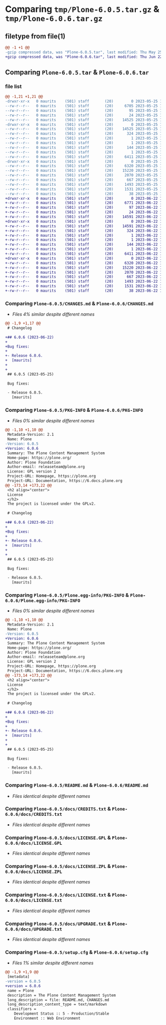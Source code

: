 # Comparing `tmp/Plone-6.0.5.tar.gz` & `tmp/Plone-6.0.6.tar.gz`

## filetype from file(1)

```diff
@@ -1 +1 @@
-gzip compressed data, was "Plone-6.0.5.tar", last modified: Thu May 25 13:47:35 2023, max compression
+gzip compressed data, was "Plone-6.0.6.tar", last modified: Thu Jun 22 19:35:06 2023, max compression
```

## Comparing `Plone-6.0.5.tar` & `Plone-6.0.6.tar`

### file list

```diff
@@ -1,21 +1,21 @@
-drwxr-xr-x   0 maurits    (501) staff       (20)        0 2023-05-25 13:47:35.591020 Plone-6.0.5/
--rw-r--r--   0 maurits    (501) staff       (20)     6705 2023-05-25 13:47:34.000000 Plone-6.0.5/CHANGES.md
--rw-r--r--   0 maurits    (501) staff       (20)       95 2023-05-25 13:47:34.000000 Plone-6.0.5/CONTRIBUTING.md
--rw-r--r--   0 maurits    (501) staff       (20)       24 2023-05-25 13:47:34.000000 Plone-6.0.5/MANIFEST.in
--rw-r--r--   0 maurits    (501) staff       (20)    14525 2023-05-25 13:47:35.591196 Plone-6.0.5/PKG-INFO
-drwxr-xr-x   0 maurits    (501) staff       (20)        0 2023-05-25 13:47:35.589360 Plone-6.0.5/Plone.egg-info/
--rw-r--r--   0 maurits    (501) staff       (20)    14525 2023-05-25 13:47:35.000000 Plone-6.0.5/Plone.egg-info/PKG-INFO
--rw-r--r--   0 maurits    (501) staff       (20)      324 2023-05-25 13:47:35.000000 Plone-6.0.5/Plone.egg-info/SOURCES.txt
--rw-r--r--   0 maurits    (501) staff       (20)        1 2023-05-25 13:47:35.000000 Plone-6.0.5/Plone.egg-info/dependency_links.txt
--rw-r--r--   0 maurits    (501) staff       (20)        1 2023-05-25 13:47:35.000000 Plone-6.0.5/Plone.egg-info/not-zip-safe
--rw-r--r--   0 maurits    (501) staff       (20)      144 2023-05-25 13:47:35.000000 Plone-6.0.5/Plone.egg-info/requires.txt
--rw-r--r--   0 maurits    (501) staff       (20)        1 2023-05-25 13:47:35.000000 Plone-6.0.5/Plone.egg-info/top_level.txt
--rw-r--r--   0 maurits    (501) staff       (20)     6411 2023-05-25 13:47:34.000000 Plone-6.0.5/README.md
-drwxr-xr-x   0 maurits    (501) staff       (20)        0 2023-05-25 13:47:35.590801 Plone-6.0.5/docs/
--rw-r--r--   0 maurits    (501) staff       (20)     6320 2023-05-25 13:47:34.000000 Plone-6.0.5/docs/CREDITS.txt
--rw-r--r--   0 maurits    (501) staff       (20)    15220 2023-05-25 13:47:34.000000 Plone-6.0.5/docs/LICENSE.GPL
--rw-r--r--   0 maurits    (501) staff       (20)     2070 2023-05-25 13:47:34.000000 Plone-6.0.5/docs/LICENSE.ZPL
--rw-r--r--   0 maurits    (501) staff       (20)      667 2023-05-25 13:47:34.000000 Plone-6.0.5/docs/LICENSE.txt
--rw-r--r--   0 maurits    (501) staff       (20)     1493 2023-05-25 13:47:34.000000 Plone-6.0.5/docs/UPGRADE.txt
--rw-r--r--   0 maurits    (501) staff       (20)     1531 2023-05-25 13:47:35.591870 Plone-6.0.5/setup.cfg
--rw-r--r--   0 maurits    (501) staff       (20)       38 2023-05-25 13:47:34.000000 Plone-6.0.5/setup.py
+drwxr-xr-x   0 maurits    (501) staff       (20)        0 2023-06-22 19:35:06.418894 Plone-6.0.6/
+-rw-r--r--   0 maurits    (501) staff       (20)     6771 2023-06-22 19:35:05.000000 Plone-6.0.6/CHANGES.md
+-rw-r--r--   0 maurits    (501) staff       (20)       97 2023-06-22 19:35:05.000000 Plone-6.0.6/CONTRIBUTING.md
+-rw-r--r--   0 maurits    (501) staff       (20)       24 2023-06-22 19:35:05.000000 Plone-6.0.6/MANIFEST.in
+-rw-r--r--   0 maurits    (501) staff       (20)    14591 2023-06-22 19:35:06.419147 Plone-6.0.6/PKG-INFO
+drwxr-xr-x   0 maurits    (501) staff       (20)        0 2023-06-22 19:35:06.417360 Plone-6.0.6/Plone.egg-info/
+-rw-r--r--   0 maurits    (501) staff       (20)    14591 2023-06-22 19:35:06.000000 Plone-6.0.6/Plone.egg-info/PKG-INFO
+-rw-r--r--   0 maurits    (501) staff       (20)      324 2023-06-22 19:35:06.000000 Plone-6.0.6/Plone.egg-info/SOURCES.txt
+-rw-r--r--   0 maurits    (501) staff       (20)        1 2023-06-22 19:35:06.000000 Plone-6.0.6/Plone.egg-info/dependency_links.txt
+-rw-r--r--   0 maurits    (501) staff       (20)        1 2023-06-22 19:35:06.000000 Plone-6.0.6/Plone.egg-info/not-zip-safe
+-rw-r--r--   0 maurits    (501) staff       (20)      144 2023-06-22 19:35:06.000000 Plone-6.0.6/Plone.egg-info/requires.txt
+-rw-r--r--   0 maurits    (501) staff       (20)        1 2023-06-22 19:35:06.000000 Plone-6.0.6/Plone.egg-info/top_level.txt
+-rw-r--r--   0 maurits    (501) staff       (20)     6411 2023-06-22 19:35:05.000000 Plone-6.0.6/README.md
+drwxr-xr-x   0 maurits    (501) staff       (20)        0 2023-06-22 19:35:06.418701 Plone-6.0.6/docs/
+-rw-r--r--   0 maurits    (501) staff       (20)     6320 2023-06-22 19:35:05.000000 Plone-6.0.6/docs/CREDITS.txt
+-rw-r--r--   0 maurits    (501) staff       (20)    15220 2023-06-22 19:35:05.000000 Plone-6.0.6/docs/LICENSE.GPL
+-rw-r--r--   0 maurits    (501) staff       (20)     2070 2023-06-22 19:35:05.000000 Plone-6.0.6/docs/LICENSE.ZPL
+-rw-r--r--   0 maurits    (501) staff       (20)      667 2023-06-22 19:35:05.000000 Plone-6.0.6/docs/LICENSE.txt
+-rw-r--r--   0 maurits    (501) staff       (20)     1493 2023-06-22 19:35:05.000000 Plone-6.0.6/docs/UPGRADE.txt
+-rw-r--r--   0 maurits    (501) staff       (20)     1531 2023-06-22 19:35:06.420000 Plone-6.0.6/setup.cfg
+-rw-r--r--   0 maurits    (501) staff       (20)       38 2023-06-22 19:35:05.000000 Plone-6.0.6/setup.py
```

### Comparing `Plone-6.0.5/CHANGES.md` & `Plone-6.0.6/CHANGES.md`

 * *Files 4% similar despite different names*

```diff
@@ -1,9 +1,17 @@
 # Changelog
 
+## 6.0.6 (2023-06-22)
+
+Bug fixes:
+
+- Release 6.0.6.
+  [maurits]
+
+
 ## 6.0.5 (2023-05-25)
 
 Bug fixes:
 
 - Release 6.0.5.
   [maurits]
```

### Comparing `Plone-6.0.5/PKG-INFO` & `Plone-6.0.6/PKG-INFO`

 * *Files 0% similar despite different names*

```diff
@@ -1,10 +1,10 @@
 Metadata-Version: 2.1
 Name: Plone
-Version: 6.0.5
+Version: 6.0.6
 Summary: The Plone Content Management System
 Home-page: https://plone.org/
 Author: Plone Foundation
 Author-email: releaseteam@plone.org
 License: GPL version 2
 Project-URL: Homepage, https://plone.org
 Project-URL: Documentation, https://6.docs.plone.org
@@ -173,14 +173,22 @@
 <h2 align="center">
 License
 </h2>
 The project is licensed under the GPLv2.
 
 # Changelog
 
+## 6.0.6 (2023-06-22)
+
+Bug fixes:
+
+- Release 6.0.6.
+  [maurits]
+
+
 ## 6.0.5 (2023-05-25)
 
 Bug fixes:
 
 - Release 6.0.5.
   [maurits]
```

### Comparing `Plone-6.0.5/Plone.egg-info/PKG-INFO` & `Plone-6.0.6/Plone.egg-info/PKG-INFO`

 * *Files 0% similar despite different names*

```diff
@@ -1,10 +1,10 @@
 Metadata-Version: 2.1
 Name: Plone
-Version: 6.0.5
+Version: 6.0.6
 Summary: The Plone Content Management System
 Home-page: https://plone.org/
 Author: Plone Foundation
 Author-email: releaseteam@plone.org
 License: GPL version 2
 Project-URL: Homepage, https://plone.org
 Project-URL: Documentation, https://6.docs.plone.org
@@ -173,14 +173,22 @@
 <h2 align="center">
 License
 </h2>
 The project is licensed under the GPLv2.
 
 # Changelog
 
+## 6.0.6 (2023-06-22)
+
+Bug fixes:
+
+- Release 6.0.6.
+  [maurits]
+
+
 ## 6.0.5 (2023-05-25)
 
 Bug fixes:
 
 - Release 6.0.5.
   [maurits]
```

### Comparing `Plone-6.0.5/README.md` & `Plone-6.0.6/README.md`

 * *Files identical despite different names*

### Comparing `Plone-6.0.5/docs/CREDITS.txt` & `Plone-6.0.6/docs/CREDITS.txt`

 * *Files identical despite different names*

### Comparing `Plone-6.0.5/docs/LICENSE.GPL` & `Plone-6.0.6/docs/LICENSE.GPL`

 * *Files identical despite different names*

### Comparing `Plone-6.0.5/docs/LICENSE.ZPL` & `Plone-6.0.6/docs/LICENSE.ZPL`

 * *Files identical despite different names*

### Comparing `Plone-6.0.5/docs/LICENSE.txt` & `Plone-6.0.6/docs/LICENSE.txt`

 * *Files identical despite different names*

### Comparing `Plone-6.0.5/docs/UPGRADE.txt` & `Plone-6.0.6/docs/UPGRADE.txt`

 * *Files identical despite different names*

### Comparing `Plone-6.0.5/setup.cfg` & `Plone-6.0.6/setup.cfg`

 * *Files 1% similar despite different names*

```diff
@@ -1,9 +1,9 @@
 [metadata]
-version = 6.0.5
+version = 6.0.6
 name = Plone
 description = The Plone Content Management System
 long_description = file: README.md, CHANGES.md
 long_description_content_type = text/markdown
 classifiers = 
 	Development Status :: 5 - Production/Stable
 	Environment :: Web Environment
```

